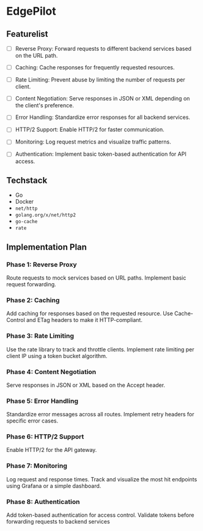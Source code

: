 # EdgePilot

## Featurelist

- [ ] Reverse Proxy: Forward requests to different backend
services based on the URL path.

- [ ] Caching: Cache responses for frequently requested resources.

- [ ] Rate Limiting: Prevent abuse by limiting the number of requests per client.

- [ ] Content Negotiation: Serve responses in JSON or XML
depending on the client's preference.

- [ ] Error Handling: Standardize error responses for all backend services.

- [ ] HTTP/2 Support: Enable HTTP/2 for faster communication.

- [ ] Monitoring: Log request metrics and visualize traffic patterns.

- [ ] Authentication: Implement basic token-based authentication for API access.

## Techstack

- Go
- Docker
- `net/http`
- `golang.org/x/net/http2`
- `go-cache`
- `rate`

## Implementation Plan

### Phase 1: Reverse Proxy

Route requests to mock services based on URL paths.
Implement basic request forwarding.

### Phase 2: Caching

Add caching for responses based on the requested resource.
Use Cache-Control and ETag headers to make it HTTP-compliant.

### Phase 3: Rate Limiting

Use the rate library to track and throttle clients.
Implement rate limiting per client IP using a token bucket algorithm.

### Phase 4: Content Negotiation

Serve responses in JSON or XML based on the Accept header.

### Phase 5: Error Handling

Standardize error messages across all routes.
Implement retry headers for specific error cases.

### Phase 6: HTTP/2 Support

Enable HTTP/2 for the API gateway.

### Phase 7: Monitoring

Log request and response times.
Track and visualize the most hit endpoints using Grafana or a simple dashboard.

### Phase 8: Authentication

Add token-based authentication for access control.
Validate tokens before forwarding requests to backend services
